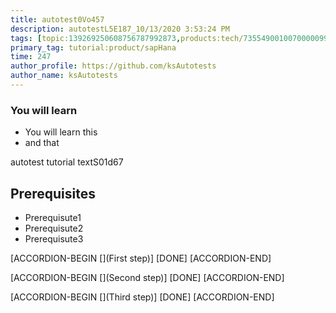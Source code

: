 ```yaml
---
title: autotest0Vo457
description: autotestL5E187_10/13/2020 3:53:24 PM
tags: [topic:139269250608756787992873,products:tech/73554900100700000996,tutorial:experience/advanced]
primary_tag: tutorial:product/sapHana
time: 247
author_profile: https://github.com/ksAutotests
author_name: ksAutotests
---
```

### You will learn
- You will learn this
- and that

autotest tutorial textS01d67

## Prerequisites
- Prerequisute1
- Prerequisute2
- Prerequisute3

[ACCORDION-BEGIN [](First step)]
[DONE]
[ACCORDION-END]

[ACCORDION-BEGIN [](Second step)]
[DONE]
[ACCORDION-END]

[ACCORDION-BEGIN [](Third step)]
[DONE]
[ACCORDION-END]

